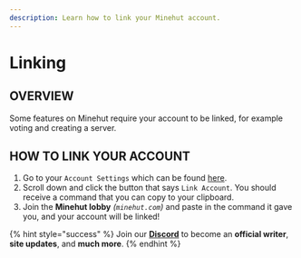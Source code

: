 ```yaml
---
description: Learn how to link your Minehut account.
---
```


# Linking

## OVERVIEW

Some features on Minehut require your account to be linked, for example voting and creating a server.

## HOW TO LINK YOUR ACCOUNT


1. Go to your `Account Settings` which can be found [here](https://minehut.com/profile).
2. Scroll down and click the button that says `Link Account`. You should receive a command that you can copy to your clipboard.
3. Join the **Minehut lobby** *(`minehut.com`)* and paste in the command it gave you, and your account will be linked!

{% hint style="success" %}
Join our **[Discord](https://discord.gg/TYhH5bK)** to become an **official writer**, **site updates**, and **much more**.
{% endhint %}
